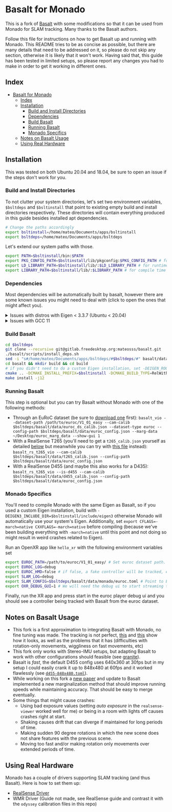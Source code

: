 # Basalt for Monado

This is a fork of [Basalt](https://gitlab.com/VladyslavUsenko/basalt) with some
modifications so that it can be used from Monado for SLAM tracking. Many thanks
to the Basalt authors.

Follow this file for instructions on how to get Basalt up and running with
Monado. This README tries to be as concise as possible, but there are many
details that need to be addressed on it, so please do not skip any section,
otherwise it is likely that it won't work. Having said that, this guide has
been tested in limited setups, so please report any changes you had to make
in order to get it working in different ones.

## Index

- [Basalt for Monado](#basalt-for-monado)
  - [Index](#index)
  - [Installation](#installation)
    - [Build and Install Directories](#build-and-install-directories)
    - [Dependencies](#dependencies)
    - [Build Basalt](#build-basalt)
    - [Running Basalt](#running-basalt)
    - [Monado Specifics](#monado-specifics)
  - [Notes on Basalt Usage](#notes-on-basalt-usage)
  - [Using Real Hardware](#using-real-hardware)

## Installation

This was tested on both Ubuntu 20.04 and 18.04, be sure to open an issue if the
steps don't work for you.

### Build and Install Directories

To not clutter your system directories, let's set two environment variables,
`$bsltdeps` and `$bsltinstall` that point to existing empty build and install
directories respectively. These directories will contain everything produced in
this guide besides installed apt dependencies.

```bash
# Change the paths accordingly
export bsltinstall=/home/mateo/Documents/apps/bsltinstall
export bsltdeps=/home/mateo/Documents/apps/bsltdeps
```

Let's extend our system paths with those.

```bash
export PATH=$bsltinstall/bin:$PATH
export PKG_CONFIG_PATH=$bsltinstall/lib/pkgconfig:$PKG_CONFIG_PATH # for compile time pkg-config
export LD_LIBRARY_PATH=$bsltinstall/lib/:$LD_LIBRARY_PATH # for runtime ld
export LIBRARY_PATH=$bsltinstall/lib/:$LIBRARY_PATH # for compile time gcc
```

### Dependencies

<!-- TODO@mateosss: If and when I update basalt, the required eigen version is
3.4.0, for that is just better to require the user to always install eigen -->

Most dependencies will be automatically built by basalt, however there are some
known issues you might need to deal with (click to open the ones that might
affect you).

<details>
  <summary>Issues with distros with Eigen < 3.3.7 (Ubuntu < 20.04) </summary>

  If you are using a distro which packages an Eigen version older than 3.3.7 you
  will need to install Eigen manually. This is not a problem on Ubuntu 20.04 but
  for 18.04 it is. You can install Eigen 3.4.0 (recommended) as follows:

  ```bash
  cd $bsltdeps
  wget https://gitlab.com/libeigen/eigen/-/archive/3.4.0/eigen-3.4.0.zip
  unzip eigen-3.4.0.zip
  cd eigen-3.4.0 && mkdir build && cd build
  cmake .. -DCMAKE_INSTALL_PREFIX=$bsltinstall
  make install
  ```

</details>

<details>
  <summary>Issues with GCC 11</summary>

  If you are using GCC 11 you might also get some issues with pangolin as there is now a
  [name clash with Pagolin `_serialize()` name](https://github.com/stevenlovegrove/Pangolin/issues/657),
  it [should be fixed](https://gcc.gnu.org/bugzilla/show_bug.cgi?id=100438#c12)
  in newer versions of GCC-11. For fixing it yourself, you can cherry-pick
  [these commits](https://github.com/stevenlovegrove/Pangolin/pull/658/commits),
  or use a different GCC version.
  (see
  [this discord thread](https://discord.com/channels/556527313823596604/556527314670714901/904339906288050196)
  in the Monado server for more info).
</details>

### Build Basalt

```bash
cd $bsltdeps
git clone --recursive git@gitlab.freedesktop.org:mateosss/basalt.git
./basalt/scripts/install_deps.sh
sed -i "s#/home/mateo/Documents/apps/bsltdeps/#$bsltdeps/#" basalt/data/monado/*.toml
cd basalt && mkdir build && cd build
# if you didn't need to do a custom Eigen installation, set -DEIGEN_ROOT=/usr/include/eigen3 instead
cmake .. -DCMAKE_INSTALL_PREFIX=$bsltinstall -DCMAKE_BUILD_TYPE=RelWithDebInfo -DEIGEN_ROOT=$bsltinstall/include/eigen3
make install -j12
```

### Running Basalt

This step is optional but you can try Basalt without Monado with one of the following methods:

- Through an EuRoC dataset (be sure to [download
  one](http://robotics.ethz.ch/~asl-datasets/ijrr_euroc_mav_dataset/vicon_room1/)
  first): `basalt_vio --dataset-path /path/to/euroc/V1_01_easy --cam-calib
  $bsltdeps/basalt/data/euroc_ds_calib.json --dataset-type euroc --config-path
  $bsltdeps/basalt/data/euroc_config.json --marg-data ~/Desktop/euroc_marg_data
  --show-gui 1`
- With a RealSense T265 (you'll need to get a `t265_calib.json` yourself as
  detailed [below](#configuring-basalt) but meanwhile you can try with [this
  file](https://gitlab.com/VladyslavUsenko/basalt/-/issues/52) instead):
  `basalt_rs_t265_vio --cam-calib $bsltdeps/basalt/data/t265_calib.json
  --config-path $bsltdeps/basalt/data/euroc_config.json`
- With a RealSense D455 (and maybe this also works for a D435):
  `basalt_rs_t265_vio --is-d455 --cam-calib
  $bsltdeps/basalt/data/d455_calib.json --config-path
  $bsltdeps/basalt/data/euroc_config.json`

### Monado Specifics

You'll need to compile Monado with the same Eigen as Basalt, so if you used a
custom Eigen installation, build with
`-DEIGEN3_INCLUDE_DIR=$bsltinstall/include/eigen3` otherwise Monado will
automatically use your system's Eigen. Additionally, set `export CFLAGS=-march=native CXXFLAGS=-march=native` before compiling (because we've
been building everything with `-march=native` until this point and not doing so
might result in weird crashes related to Eigen).

Run an OpenXR app like `hello_xr` with the following environment variables set

```bash
export EUROC_PATH=/path/to/euroc/V1_01_easy/ # Set euroc dataset path. You can get a dataset from http://robotics.ethz.ch/~asl-datasets/ijrr_euroc_mav_dataset/vicon_room1/V1_01_easy/V1_01_easy.zip
export EUROC_LOG=debug
export EUROC_HMD=false # if false, a fake controller will be tracked, else a fake HMD
export SLAM_LOG=debug
export SLAM_CONFIG=$bsltdeps/basalt/data/monado/euroc.toml # Point to Basalt config file for Euroc
export OXR_DEBUG_GUI=1 # We will need the debug ui to start streaming the dataset
```

Finally, run the XR app and press start in the euroc player debug ui and you
should see a controller being tracked with Basalt from the euroc dataset.

## Notes on Basalt Usage

- This fork is a first approximation to integrating Basalt with Monado, no fine
  tuning was made. The tracking is not perfect,
  [this](https://youtu.be/mIgRHmxbaC8) and [this](https://youtu.be/gxu3Ve8VCnI)
  show how it looks, as well as the problems that it has (difficulties with
  rotation-only movements, wiggliness on fast movements, etc)
- This fork only works with Stereo-IMU setups, but adapting Basalt to work with
  other configurations should feasible (see
  [granite](https://github.com/DLR-RM/granite)).
- Basalt is _fast_, the default D455 config uses 640x360 at 30fps but in my
  setup I could easily crank it up to 848x480 at 60fps and it worked flawlessly
  (see [`d455-848x480.toml`](data/monado/d455-848x480.toml)).
- While working on this fork a [new paper](https://arxiv.org/abs/2109.02182) and
  update to Basalt implemented a new marginalization method that should improve
  running speeds while maintaining accuracy. That should be easy to merge
  eventually.
- Some things that might cause crashes:
  - Using bad exposure values (setting *auto exposure* in the `realsense-viewer`
    worked well for me) or being in a room with lights off causes crashes right
    at start.
  - Shaking causes drift that can diverge if maintained for long periods of
    time.
  - Making sudden 90 degree rotations in which the new scene does not share
    features with the previous scene.
  - Moving too fast and/or making rotation only movements over extended periods
    of time.

## Using Real Hardware

Monado has a couple of drivers supporting SLAM tracking (and thus Basalt). Here is how to set them up:

- [RealSense Driver](doc/monado/Realsense.md)
- WMR Driver (Guide not made, see RealSense guide and contrast it with the `odyssey` calibration files in this repo)
